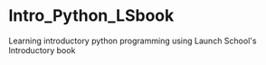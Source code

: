 # Intro_Python_LSbook
Learning introductory python programming using Launch School's Introductory book
